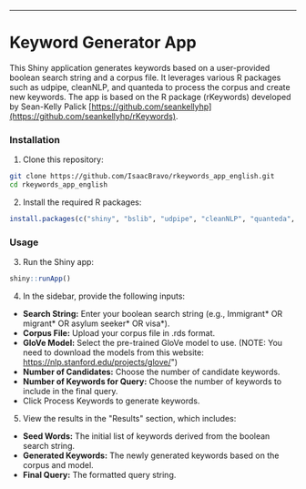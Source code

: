 ---
# Keyword Generator App

This Shiny application generates keywords based on a user-provided boolean search string and a corpus file. It leverages various R packages such as udpipe, cleanNLP, and quanteda to process the corpus and create new keywords. The app is based on the R package (rKeywords) developed by Sean-Kelly Palick [https://github.com/seankellyhp](https://github.com/seankellyhp/rKeywords).

### Installation
1. Clone this repository:

```sh
git clone https://github.com/IsaacBravo/rkeywords_app_english.git
cd rkeywords_app_english
```

2. Install the required R packages:

```R
install.packages(c("shiny", "bslib", "udpipe", "cleanNLP", "quanteda", "quanteda.textstats", "shinybusy", "spacyr"))
```

### Usage
3. Run the Shiny app:

```R
shiny::runApp()
```

4. In the sidebar, provide the following inputs:

* **Search String:** Enter your boolean search string (e.g., Immigrant* OR migrant* OR asylum seeker* OR visa*).
* **Corpus File:** Upload your corpus file in .rds format.
* **GloVe Model:** Select the pre-trained GloVe model to use. (NOTE: You need to download the models from this website: https://nlp.stanford.edu/projects/glove/")
* **Number of Candidates:** Choose the number of candidate keywords.
* **Number of Keywords for Query:** Choose the number of keywords to include in the final query.
* Click Process Keywords to generate keywords.
  
5. View the results in the "Results" section, which includes:

* **Seed Words:** The initial list of keywords derived from the boolean search string.
* **Generated Keywords:** The newly generated keywords based on the corpus and model.
* **Final Query:** The formatted query string.
